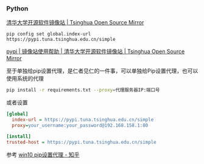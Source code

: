 ### Python

 [清华大学开源软件镜像站 | Tsinghua Open Source Mirror](https://mirrors.tuna.tsinghua.edu.cn/)

```
pip config set global.index-url https://pypi.tuna.tsinghua.edu.cn/simple
```

[pypi | 镜像站使用帮助 | 清华大学开源软件镜像站 | Tsinghua Open Source Mirror](https://mirrors.tuna.tsinghua.edu.cn/help/pypi/)

至于单独给pip设置代理，是仁者见仁的一件事，可以单独给Pip设置代理，也可以使用系统的代理

```bash
pip install -r requirements.txt --proxy=代理服务器IP:端口号
```

或者设置

```ini
[global]
  index-url = https://pypi.tuna.tsinghua.edu.cn/simple
  proxy=your_username:your_password@192.168.158.1:80

[install]
trusted-host = https://pypi.tuna.tsinghua.edu.cn/simple
```

参考 [win10 pip设置代理 - 知乎](https://zhuanlan.zhihu.com/p/110945788)